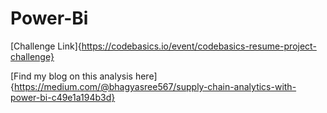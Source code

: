 # Power-Bi
[Challenge Link]{https://codebasics.io/event/codebasics-resume-project-challenge}

[Find my blog on this analysis here]{https://medium.com/@bhagyasree567/supply-chain-analytics-with-power-bi-c49e1a194b3d}
